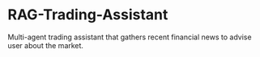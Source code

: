 # RAG-Trading-Assistant
Multi-agent trading assistant that gathers recent financial news to advise user about the market.
